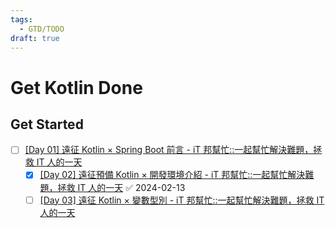 ```yaml
---
tags:
  - GTD/TODO
draft: true
---
```


Get Kotlin Done
===============

Get Started
-----------

- [ ] [\[Day 01\] 遠征 Kotlin × Spring Boot 前言 - iT 邦幫忙::一起幫忙解決難題，拯救 IT 人的一天](https://ithelp.ithome.com.tw/articles/10233414)
	- [x] [\[Day 02\] 遠征預備 Kotlin × 開發環境介紹 - iT 邦幫忙::一起幫忙解決難題，拯救 IT 人的一天](https://ithelp.ithome.com.tw/articles/10235427) ✅ 2024-02-13
	- [ ] [\[Day 03\] 遠征 Kotlin × 變數型別 - iT 邦幫忙::一起幫忙解決難題，拯救 IT 人的一天](https://ithelp.ithome.com.tw/articles/10235987)
